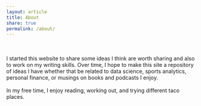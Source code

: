 ```yaml
---
layout: article
title: About
share: true
permalink: /about/
---
```


<html>
  <head>
    <title>About</title>
  </head>
  <body>
  <!--<img style="float: right; display: inline;" alt="" src="{{ site.url }}/images/Jason_Chang_close.jpg" width="310" height="297" />
  <img align="right" alt="" src="{{ site.url }}/images/jpc.jpg" />-->
   <p>
  <!-- My name is Taaj Cheema, and I am currently a Data Scientist at IBM. I am a member of the SAP Analytics practice within IBM GBS. Prior to joining IBM, I recieved a B.S. in Data Science and a B.S. in Molecular and Cell Biology from the University of Connecticut. >-->
   <br />
   <br /> 
   I started this website to share some ideas I think are worth sharing and also to work on my writing skills. Over time, I hope to make this site a repository of ideas I have whether that be related to data science, sports analytics, personal finance, or musings on books and podcasts I enjoy. 
   <br />
   <br />
   In my free time, I enjoy reading, working out, and trying different taco places.
   </p>
  </body>
</html>

